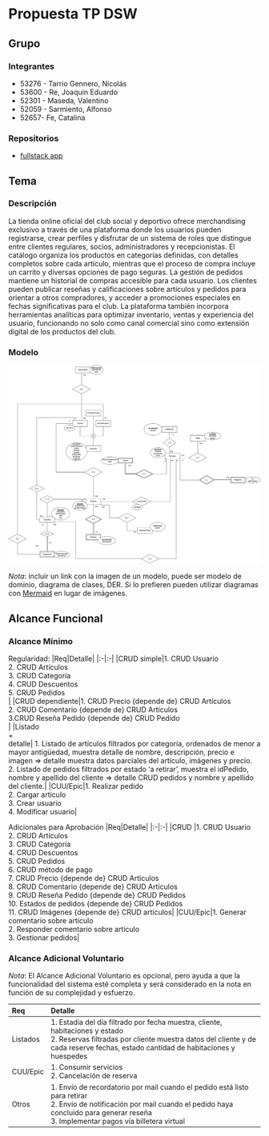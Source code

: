# Propuesta TP DSW

## Grupo
### Integrantes
* 53276 - Tarrio Gennero, Nicolás
* 53600 - Re, Joaquin Eduardo
* 52301 - Maseda, Valentino
* 52059 - Sarmiento, Alfonso
* 52657- Fe, Catalina

### Repositorios
* [fullstack app]()


## Tema
### Descripción
La tienda online oficial del club social y deportivo ofrece merchandising exclusivo a través de una plataforma donde los usuarios pueden registrarse, crear perfiles y disfrutar de un sistema de roles que distingue entre clientes regulares, socios, administradores y recepcionistas. El catálogo organiza los productos en categorías definidas, con detalles completos sobre cada artículo, mientras que el proceso de compra incluye un carrito y diversas opciones de pago seguras. La gestión de pedidos mantiene un historial de compras accesible para cada usuario. Los clientes pueden publicar reseñas y calificaciones sobre artículos y pedidos para orientar a otros compradores, y acceder a promociones especiales en fechas significativas para el club. La plataforma también incorpora herramientas analíticas para optimizar inventario, ventas y experiencia del usuario, funcionando no solo como canal comercial sino como extensión digital de los productos del club. 

### Modelo
![Modelo E-R](img/Proposal_DSW.drawio.png)

*Nota*: incluir un link con la imagen de un modelo, puede ser modelo de dominio, diagrama de clases, DER. Si lo prefieren pueden utilizar diagramas con [Mermaid](https://mermaid.js.org) en lugar de imágenes.

## Alcance Funcional 

### Alcance Mínimo


Regularidad:
|Req|Detalle|
|:-|:-|
|CRUD simple|1. CRUD Usuario<br>2. CRUD Artículos<br>3. CRUD Categoría<br>4. CRUD Descuentos<br>5. CRUD Pedidos<br>|
|CRUD dependiente|1. CRUD Precio {depende de} CRUD Artículos<br>2. CRUD Comentario {depende de} CRUD Artículos<br>3.CRUD Reseña Pedido {depende de} CRUD Pedido<br>|
|Listado<br>+<br>detalle| 1. Listado de artículos filtrados por categoría, ordenados de menor a mayor antigüedad, muestra detalle de nombre, descripción, precio e imagen => detalle muestra datos parciales del artículo, imágenes y precio.<br> 2. Listado de pedidos filtrados por estado ‘a retirar’, muestra el idPedido, nombre y apellido del cliente => detalle CRUD pedidos y nombre y apellido del cliente.|
|CUU/Epic|1. Realizar pedido<br>2. Cargar artículo<br>3. Crear usuario<br>4. Modificar usuario|


Adicionales para Aprobación
|Req|Detalle|
|:-|:-|
|CRUD |1. CRUD Usuario<br>2. CRUD Artículos<br>3. CRUD Categoría<br>4. CRUD Descuentos<br>5. CRUD Pedidos<br>6. CRUD método de pago<br>7. CRUD Precio {depende de} CRUD Artículos<br>8. CRUD Comentario {depende de} CRUD Artículos<br>9. CRUD Reseña Pedido {depende de} CRUD Pedidos<br>10. Estados de pedidos {depende de} CRUD Pedidos<br>11. CRUD Imágenes {depende de} CRUD artículos|
|CUU/Epic|1. Generar comentario sobre artículo<br>2. Responder comentario sobre artículo<br>3. Gestionar pedidos|


### Alcance Adicional Voluntario

*Nota*: El Alcance Adicional Voluntario es opcional, pero ayuda a que la funcionalidad del sistema esté completa y será considerado en la nota en función de su complejidad y esfuerzo.

|Req|Detalle|
|:-|:-|
|Listados |1. Estadía del día filtrado por fecha muestra, cliente, habitaciones y estado <br>2. Reservas filtradas por cliente muestra datos del cliente y de cada reserve fechas, estado cantidad de habitaciones y huespedes|
|CUU/Epic|1. Consumir servicios<br>2. Cancelación de reserva|
|Otros|1. Envío de recordatorio por mail cuando el pedido está listo para retirar<br>2. Envío de notificación por mail cuando el pedido haya concluido para generar reseña<br>3. Implementar pagos vía billetera virtual|
